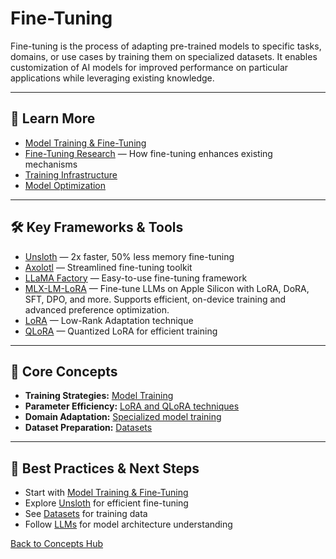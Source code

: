 # Fine-Tuning

Fine-tuning is the process of adapting pre-trained models to specific tasks, domains, or use cases by training them on specialized datasets. It enables customization of AI models for improved performance on particular applications while leveraging existing knowledge.

---

## 📖 Learn More

- [Model Training & Fine-Tuning](../reference/core-technologies.md#model-training--fine-tuning)
- [Fine-Tuning Research](https://finetuning.baulab.info/) — How fine-tuning enhances existing mechanisms
- [Training Infrastructure](../reference/core-technologies.md#training-infrastructure)
- [Model Optimization](../reference/core-technologies.md#model-optimization)

---


## 🛠️ Key Frameworks & Tools
- [Unsloth](https://github.com/unslothai/unsloth) — 2x faster, 50% less memory fine-tuning
- [Axolotl](https://github.com/OpenAccess-AI-Collective/axolotl) — Streamlined fine-tuning toolkit
- [LLaMA Factory](https://github.com/hiyouga/LLaMA-Factory) — Easy-to-use fine-tuning framework
- [MLX-LM-LoRA](https://github.com/Goekdeniz-Guelmez/mlx-lm-lora) — Fine-tune LLMs on Apple Silicon with LoRA, DoRA, SFT, DPO, and more. Supports efficient, on-device training and advanced preference optimization.
- [LoRA](https://arxiv.org/abs/2106.09685) — Low-Rank Adaptation technique
- [QLoRA](https://arxiv.org/abs/2305.14314) — Quantized LoRA for efficient training

---

## 🧠 Core Concepts

- **Training Strategies:** [Model Training](../reference/core-technologies.md#model-training--fine-tuning)
- **Parameter Efficiency:** [LoRA and QLoRA techniques](../reference/core-technologies.md#training-infrastructure)
- **Domain Adaptation:** [Specialized model training](../reference/core-technologies.md#model-optimization)
- **Dataset Preparation:** [Datasets](./datasets.md)

---

## 🚀 Best Practices & Next Steps

- Start with [Model Training & Fine-Tuning](../reference/core-technologies.md#model-training--fine-tuning)
- Explore [Unsloth](https://github.com/unslothai/unsloth) for efficient fine-tuning
- See [Datasets](./datasets.md) for training data
- Follow [LLMs](./llms.md) for model architecture understanding

[Back to Concepts Hub](./README.md)
